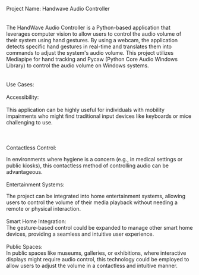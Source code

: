 Project Name: Handwave Audio Controller
<br>
<br>
<br>
The HandWave Audio Controller is a Python-based application that leverages computer vision to allow users to control the audio volume of their system using hand gestures. By using a webcam, the application detects specific hand gestures in real-time and translates them into commands to adjust the system's audio volume. This project utilizes Mediapipe for hand tracking and Pycaw (Python Core Audio Windows Library) to control the audio volume on Windows systems.
<br>
<br>
<br>
Use Cases:
<br>
<br>
Accessibility:
<br>
<br>
This application can be highly useful for individuals with mobility impairments who might find traditional input devices like keyboards or mice challenging to use.
<br>
<br>
<br>
<br>
Contactless Control:
<br>

In environments where hygiene is a concern (e.g., in medical settings or public kiosks), this contactless method of controlling audio can be advantageous.
<br>
<br>
Entertainment Systems:
<br>

The project can be integrated into home entertainment systems, allowing users to control the volume of their media playback without needing a remote or physical interaction.
<br>
<br>
Smart Home Integration:
<br>
The gesture-based control could be expanded to manage other smart home devices, providing a seamless and intuitive user experience.
<br>
<br>
Public Spaces:
<br>
In public spaces like museums, galleries, or exhibitions, where interactive displays might require audio control, this technology could be employed to allow users to adjust the volume in a contactless and intuitive manner.
